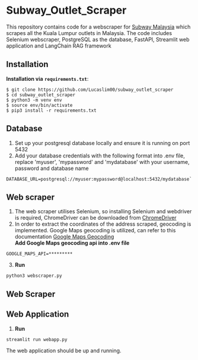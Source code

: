 # Subway_Outlet_Scraper
This repository contains code for a webscraper for [Subway Malaysia](https://www.subway.com.my/find-a-subway) which scrapes all the Kuala Lumpur outlets in Malaysia. The code includes Selenium webscraper, PostgreSQL as the database, FastAPI, Streamlit web application and LangChain RAG framework

## Installation
**Installation via** **`requirements.txt`**:
```
$ git clone https://github.com/Lucaslim00/subway_outlet_scraper
$ cd subway_outlet_scraper
$ python3 -m venv env
$ source env/bin/activate
$ pip3 install -r requirements.txt
```
## Database
1. Set up your postgresql database locally and ensure it is running on port 5432 
2. Add your database credentials with the following format into .env file, replace 'myuser', 'mypassword' and 'mydatabase' with your username, password and database name
```
DATABASE_URL=postgresql://myuser:mypassword@localhost:5432/mydatabase`
```

## Web scraper
1. The web scraper utilises Selenium, so installing Selenium and webdriver is required, ChromeDriver can be downloaded from [ChromeDriver](https://googlechromelabs.github.io/chrome-for-testing/)
2. In order to extract the coordinates of the address scraped, geocoding is implemented. Google Maps geocoding is utilized, can refer to this documentation [Google Maps Geocoding](https://developers.google.com/maps/documentation/geocoding)<br>
**Add Google Maps geocoding api into .env file**
```
GOOGLE_MAPS_API=*********
```
3. **Run**
```
python3 webscraper.py
```

## Web Scraper

## Web Application
1. **Run**
```
streamlit run webapp.py
```
The web application should be up and running.
